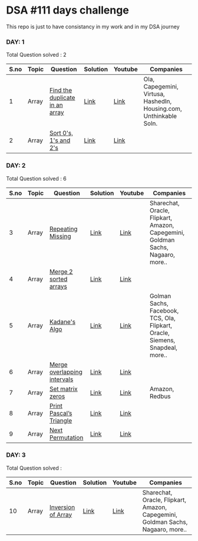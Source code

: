 # DSA #111 days challenge

This repo is just to have consistancy in my work and in my DSA journey

### DAY: 1

Total Question solved : 2
<table>
<thead>
<tr>
<th>S.no</th>
<th>Topic</th>
<th>Question </th>
<th>Solution </th>
<th>Youtube </th>
<th>Companies</th>
</tr>
</thead>
<tbody>
<tr>
<td>1</td>
<td>Array</td>
<td>
<a href="https://leetcode.com/problems/find-the-duplicate-number/description/">Find the duplicate in an array</a>
</td>
<td>
<a href="/Day_1/1_Find_the_duplicate_in_an_array.cpp">Link</a>
</td>
<td>
<a href="https://www.youtube.com/watch?v=32Ll35mhWg0">Link</a>
</td>
<td>
Ola, Capegemini, Virtusa, HashedIn, Housing.com, Unthinkable Soln.  
</td>
</tr>
<tr>
<td>2</td>
<td>Array</td>
<td>
<a href="https://leetcode.com/problems/sort-colors/description/">Sort 0's, 1's and 2's</a>
</td>
<td>
<a href="/Day_1/2_sort_0s_1s_2s.cpp">Link</a>
</td>
<td>
<a href="https://www.youtube.com/watch?v=oaVa-9wmpns&pp=ygVMU29ydCBhbiBhcnJheSBvZiAw4oCZcyAx4oCZcyAy4oCZcyB3aXRob3V0IHVzaW5nIGV4dHJhIHNwYWNlIG9yIHNvcnRpbmcgYWxnbw%3D%3D">Link</a>
</td>
<td>
 
</td>
</tr>

</tbody>
</table>

### DAY: 2

Total Question solved : 6
<table>
<thead>
<tr>
<th>S.no</th>
<th>Topic</th>
<th>Question </th>
<th>Solution </th>
<th>Youtube </th>
<th>Companies</th>
</tr>
</thead>
<tbody>
<tr>
<td>3</td>
<td>Array</td>
<td>
<a href="https://www.codingninjas.com/studio/problems/missing-and-repeating-numbers_873366">Repeating Missing</a>
</td>
<td>
<a href="/Day_2/3_reapting_missing.cpp">Link</a>
</td>
<td>
<a href="https://www.youtube.com/watch?v=2D0D8HE6uak&t=1170s">Link</a>
</td>
<td>
Sharechat, Oracle, Flipkart, Amazon, Capegemini, Goldman Sachs, Nagaaro, more..
</td>
</tr>

<tr>
<td>4</td>
<td>Array</td>
<td>
<a href="https://www.codingninjas.com/studio/problems/merge-two-sorted-arrays-without-extra-space_6898839">Merge 2 sorted arrays</a>
</td>
<td>
<a href="/Day_2/4_merge_2_sorted_array.cpp">Link</a>
</td>
<td>
<a href="https://www.youtube.com/watch?v=n7uwj04E0I4">Link</a>
</td>
<td>

</td>
</tr>


<tr>
<td>5</td>
<td>Array</td>
<td>
<a href="https://www.codingninjas.com/studio/problems/maximum-subarray-sum_630526">Kadane's Algo</a>
</td>
<td>
<a href="/Day_2/5_kadanes_algo.cpp">Link</a>
</td>
<td>
<a href="https://www.youtube.com/watch?v=AHZpyENo7k4">Link</a>
</td>
<td>
Golman Sachs, Facebook, TCS, Ola, Flipkart, Oracle, Siemens, Snapdeal, more..
</td>
</tr>


<tr>
<td>6</td>
<td>Array</td>
<td>
<a href="https://www.codingninjas.com/studio/problems/merge-all-overlapping-intervals_6783452">Merge overlapping intervals</a>
</td>
<td>
<a href="/Day_2/6_merge_overlapping_intervals.cpp">Link</a>
</td>
<td>
<a href="https://www.youtube.com/watch?v=IexN60k62jo">Link</a>
</td>
<td>

</td>
</tr>


<tr>
<td>7</td>
<td>Array</td>
<td>
<a href="https://www.codingninjas.com/studio/problems/zero-matrix_1171153">Set matrix zeros</a>
</td>
<td>
<a href="/Day_2/7_set_matrix_zeros.cpp">Link</a>
</td>
<td>
<a href="https://www.youtube.com/watch?v=N0MgLvceX7M">Link</a>
</td>
<td>
Amazon, Redbus
</td>
</tr>

<tr>
<td>8</td>
<td>Array</td>
<td>
<a href="https://www.codingninjas.com/studio/problems/print-pascal-s-triangle_6917910"> Print Pascal’s Triangle</a>
</td>
<td>
<a href="/Day_2/8_pascals_triangle.cpp">Link</a>
</td>
<td>
<a href="https://www.youtube.com/watch?v=bR7mQgwQ_o8">Link</a>
</td>
<td>

</td>
</tr>

<tr>
<td>9</td>
<td>Array</td>
<td>
<a href="https://www.codingninjas.com/studio/problems/next-greater-permutation_6929564">Next Permutation</a>
</td>
<td>
<a href="/Day_2/9_next_permutation.cpp">Link</a>
</td>
<td>
<a href="https://www.youtube.com/watch?v=JDOXKqF60RQ">Link</a>
</td>
<td>

</td>
</tr>

</tbody>
</table>

### DAY: 3

Total Question solved : 
<table>
<thead>
<tr>
<th>S.no</th>
<th>Topic</th>
<th>Question </th>
<th>Solution </th>
<th>Youtube </th>
<th>Companies</th>
</tr>
</thead>
<tbody>

<tr>
<td>10</td>
<td>Array</td>
<td>
<a href="https://www.codingninjas.com/studio/problems/missing-and-repeating-numbers_873366">Inversion of Array</a>
</td>
<td>
<a href="/Day_2/3_reapting_missing.cpp">Link</a>
</td>
<td>
<a href="https://www.youtube.com/watch?v=2D0D8HE6uak&t=1170s">Link</a>
</td>
<td>
Sharechat, Oracle, Flipkart, Amazon, Capegemini, Goldman Sachs, Nagaaro, more..
</td>
</tr>

</tbody>
</table>